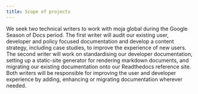 ```yaml
---
title: Scope of projects
---
```


We seek two technical writers to work with moja global during the Google Season of Docs period. The first writer will audit our existing user, developer and policy focused documentation and develop a content strategy, including case studies, to improve the experience of new users. The second writer will work on standardising our developer documentation, setting up a static-site generator for rendering markdown documents, and migrating our existing documentation onto our Readthedocs reference site.  Both writers will be responsible for improving the user and developer experience by adding, enhancing or migrating documentation wherever needed.